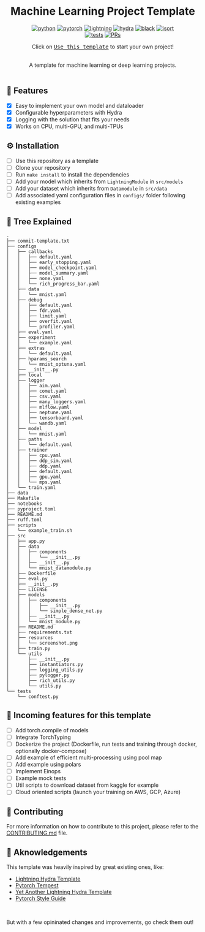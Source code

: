 <div align="center">

# Machine Learning Project Template

[![python](https://img.shields.io/badge/-Python_3.8_%7C_3.9_%7C_3.10-blue?logo=python&logoColor=white)](https://github.com/pre-commit/pre-commit)
[![pytorch](https://img.shields.io/badge/PyTorch_2.0+-ee4c2c?logo=pytorch&logoColor=white)](https://pytorch.org/get-started/locally/)
[![lightning](https://img.shields.io/badge/-Lightning_2.0+-792ee5?logo=pytorchlightning&logoColor=white)](https://pytorchlightning.ai/)
[![hydra](https://img.shields.io/badge/Config-Hydra_1.3-89b8cd)](https://hydra.cc/)
[![black](https://img.shields.io/badge/Code%20Style-Black-black.svg?labelColor=gray)](https://black.readthedocs.io/en/stable/)
[![isort](https://img.shields.io/badge/%20imports-isort-%231674b1?style=flat&labelColor=ef8336)](https://pycqa.github.io/isort/) <br>
[![tests](https://github.com/ashleve/lightning-hydra-template/actions/workflows/test.yml/badge.svg)](https://github.com/ashleve/lightning-hydra-template/actions/workflows/test.yml)
[![PRs](https://img.shields.io/badge/PRs-welcome-brightgreen.svg)](https://github.com/ashleve/lightning-hydra-template/pulls)

Click on [<kbd>Use this template</kbd>](https://github.com/rayanramoul/ml-project-template/generate) to start your own project!

<br>
A template for machine learning or deep learning projects.
</div>

<br>

## 🧠 Features

- [x] Easy to implement your own model and dataloader
- [x] Configurable hyperparameters with Hydra
- [x] Logging with the solution that fits your needs
- [x] Works on CPU, multi-GPU, and multi-TPUs

## ⚙️ Installation

- [ ] Use this repository as a template
- [ ] Clone your repository
- [ ] Run `make install` to install the dependencies
- [ ] Add your model which inherits from `LightningModule` in `src/models`
- [ ] Add your dataset which inherits from `Datamodule` in `src/data`
- [ ] Add associated yaml configuration files in `configs/` folder following existing examples

## 🌳 Tree Explained

```
.
├── commit-template.txt
├── configs
│   ├── callbacks
│   │   ├── default.yaml
│   │   ├── early_stopping.yaml
│   │   ├── model_checkpoint.yaml
│   │   ├── model_summary.yaml
│   │   ├── none.yaml
│   │   └── rich_progress_bar.yaml
│   ├── data
│   │   └── mnist.yaml
│   ├── debug
│   │   ├── default.yaml
│   │   ├── fdr.yaml
│   │   ├── limit.yaml
│   │   ├── overfit.yaml
│   │   └── profiler.yaml
│   ├── eval.yaml
│   ├── experiment
│   │   └── example.yaml
│   ├── extras
│   │   └── default.yaml
│   ├── hparams_search
│   │   └── mnist_optuna.yaml
│   ├── __init__.py
│   ├── local
│   ├── logger
│   │   ├── aim.yaml
│   │   ├── comet.yaml
│   │   ├── csv.yaml
│   │   ├── many_loggers.yaml
│   │   ├── mlflow.yaml
│   │   ├── neptune.yaml
│   │   ├── tensorboard.yaml
│   │   └── wandb.yaml
│   ├── model
│   │   └── mnist.yaml
│   ├── paths
│   │   └── default.yaml
│   ├── trainer
│   │   ├── cpu.yaml
│   │   ├── ddp_sim.yaml
│   │   ├── ddp.yaml
│   │   ├── default.yaml
│   │   ├── gpu.yaml
│   │   └── mps.yaml
│   └── train.yaml
├── data
├── Makefile
├── notebooks
├── pyproject.toml
├── README.md
├── ruff.toml
├── scripts
│   └── example_train.sh
├── src
│   ├── app.py
│   ├── data
│   │   ├── components
│   │   │   └── __init__.py
│   │   ├── __init__.py
│   │   └── mnist_datamodule.py
│   ├── Dockerfile
│   ├── eval.py
│   ├── __init__.py
│   ├── LICENSE
│   ├── models
│   │   ├── components
│   │   │   ├── __init__.py
│   │   │   └── simple_dense_net.py
│   │   ├── __init__.py
│   │   └── mnist_module.py
│   ├── README.md
│   ├── requirements.txt
│   ├── resources
│   │   └── screenshot.png
│   ├── train.py
│   └── utils
│       ├── __init__.py
│       ├── instantiators.py
│       ├── logging_utils.py
│       ├── pylogger.py
│       ├── rich_utils.py
│       └── utils.py
└── tests
    └── conftest.py

````

## 🔮 Incoming features for this template

- [ ] Add torch.compile of models
- [ ] Integrate TorchTyping
- [ ] Dockerize the project (Dockerfile, run tests and training through docker, optionally docker-compose)
- [ ] Add example of efficient multi-processing using pool map
- [ ] Add example using polars
- [ ] Implement Einops
- [ ] Example mock tests
- [ ] Util scripts to download dataset from kaggle for example
- [ ] Cloud oriented scripts (launch your training on AWS, GCP, Azure)

## 🤝 Contributing

For more information on how to contribute to this project, please refer to the [CONTRIBUTING.md](CONTRIBUTING.md) file.

## 🌟 Aknowledgements

This template was heavily inspired by great existing ones, like:

- [Lightning Hydra Template](https://github.com/ashleve/lightning-hydra-template/)
- [Pytorch Tempest](https://github.com/Erlemar/pytorch_tempest)
- [Yet Another Lightning Hydra Template](https://github.com/gorodnitskiy/yet-another-lightning-hydra-template)
- [Pytorch Style Guide](https://github.com/IgorSusmelj/pytorch-styleguide)
<br>

But with a few opininated changes and improvements, go check them out!
